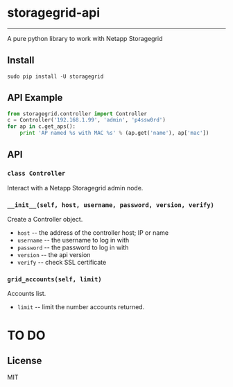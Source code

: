 storagegrid-api
=========

---

A pure python library to work with Netapp Storagegrid 

Install
-------

    sudo pip install -U storagegrid

API Example
-----------

```python
from storagegrid.controller import Controller
c = Controller('192.168.1.99', 'admin', 'p4ssw0rd')
for ap in c.get_aps():
	print 'AP named %s with MAC %s' % (ap.get('name'), ap['mac'])
```

API
---

### `class Controller`

Interact with a Netapp Storagegrid admin node.


### `__init__(self, host, username, password, version, verify)`

Create a Controller object.

 - `host`		-- the address of the controller host; IP or name
 - `username`	-- the username to log in with
 - `password`	-- the password to log in with
 -  `version`	-- the api version
 -  `verify`	-- check SSL certificate

### `grid_accounts(self, limit)`

Accounts list.

 - `limit` -- limit the number accounts returned.



# TO DO


License
-------

MIT

